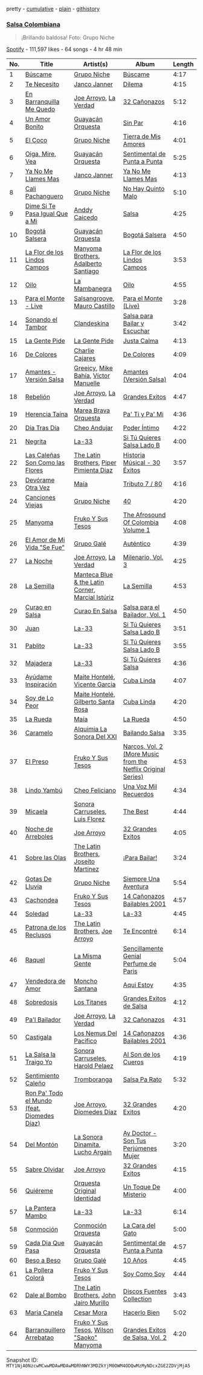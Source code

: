 pretty - [cumulative](/playlists/cumulative/37i9dQZF1DX18u16ebmQgx.md) - [plain](/playlists/plain/37i9dQZF1DX18u16ebmQgx) - [githistory](https://github.githistory.xyz/mackorone/spotify-playlist-archive/blob/main/playlists/plain/37i9dQZF1DX18u16ebmQgx)

### [Salsa Colombiana](https://open.spotify.com/playlist/37i9dQZF1DX18u16ebmQgx)

> ¡Brillando baldosa! Foto: Grupo Niche

[Spotify](https://open.spotify.com/user/spotify) - 111,597 likes - 64 songs - 4 hr 48 min

| No. | Title | Artist(s) | Album | Length |
|---|---|---|---|---|
| 1 | [Búscame](https://open.spotify.com/track/1FL6Q7hHgcdeTqGWvvVZYE) | [Grupo Niche](https://open.spotify.com/artist/1zng9JZpblpk48IPceRWs8) | [Búscame](https://open.spotify.com/album/0xzD4fqCgoO8PJ7mvVtJ7K) | 4:17 |
| 2 | [Te Necesito](https://open.spotify.com/track/4oNLeMYQUM4qfmZvfrToA0) | [Janco Janner](https://open.spotify.com/artist/35WCIgNwjL6uCOXb8MGWhn) | [Dilema](https://open.spotify.com/album/7174cMsFU58E6JGbi3XOFK) | 4:15 |
| 3 | [En Barranquilla Me Quedo](https://open.spotify.com/track/3WXfQDsASfXrSojk9WB3aR) | [Joe Arroyo](https://open.spotify.com/artist/7BFnoFhJjLWcsqmN3Hizqg), [La Verdad](https://open.spotify.com/artist/54h3j85gGrqCsfK8D0RuUM) | [32 Cañonazos](https://open.spotify.com/album/6ubTK1qVLWQSblspjFxtZn) | 5:12 |
| 4 | [Un Amor Bonito](https://open.spotify.com/track/0OxXwVoPuyoDG20ZKFX93k) | [Guayacán Orquesta](https://open.spotify.com/artist/2pZ81eCkqxemIjqqfE1fhE) | [Sin Par](https://open.spotify.com/album/6oiSNtHH7vCAor8nVogNdG) | 4:16 |
| 5 | [El Coco](https://open.spotify.com/track/0rwX9dB6ih5rxfifb8DZ8G) | [Grupo Niche](https://open.spotify.com/artist/1zng9JZpblpk48IPceRWs8) | [Tierra de Mis Amores](https://open.spotify.com/album/5QvA8zidWQiuyKwN0TljFR) | 4:01 |
| 6 | [Oiga, Mire, Vea](https://open.spotify.com/track/17Sfr3T1chYPGcmM4VlhCh) | [Guayacán Orquesta](https://open.spotify.com/artist/2pZ81eCkqxemIjqqfE1fhE) | [Sentimental de Punta a Punta](https://open.spotify.com/album/0MMzGqy6fMEb6ktGTuxEm2) | 5:25 |
| 7 | [Ya No Me Llames Mas](https://open.spotify.com/track/1P8jEZ9Nr4RNjkh4nsEEFM) | [Janco Janner](https://open.spotify.com/artist/35WCIgNwjL6uCOXb8MGWhn) | [Ya No Me Llames Mas](https://open.spotify.com/album/75cfkR9HaYCbWRUfDyJbNh) | 4:13 |
| 8 | [Cali Pachanguero](https://open.spotify.com/track/6GsxCYC9UaL0J8b8MVrRqX) | [Grupo Niche](https://open.spotify.com/artist/1zng9JZpblpk48IPceRWs8) | [No Hay Quinto Malo](https://open.spotify.com/album/1ibD6liWR6qqeNgQay95gJ) | 5:10 |
| 9 | [Dime Si Te Pasa Igual Que a Mi](https://open.spotify.com/track/56UoCFdugowdNQhQzKHdaN) | [Anddy Caicedo](https://open.spotify.com/artist/0Emz7Y7utBVunAblbfCdrC) | [Salsa](https://open.spotify.com/album/6HQT2gNczONK7fKPZSB15i) | 4:25 |
| 10 | [Bogotá Salsera](https://open.spotify.com/track/06afPlVcnfVAjWnI6GuBtI) | [Guayacán Orquesta](https://open.spotify.com/artist/2pZ81eCkqxemIjqqfE1fhE) | [Bogotá Salsera](https://open.spotify.com/album/6rPVrfdAbEwP1t5hJVR1Pu) | 4:50 |
| 11 | [La Flor de los Lindos Campos](https://open.spotify.com/track/5jrB7AWwtAdW1mGae1mFNN) | [Manyoma Brothers](https://open.spotify.com/artist/1jriNjegHWOysnyACg9Qe3), [Adalberto Santiago](https://open.spotify.com/artist/6tZxUxheS7w3953cQFOXkd) | [La Flor de los Lindos Campos](https://open.spotify.com/album/2BUtJVFArByIESwG092wHR) | 3:53 |
| 12 | [Oilo](https://open.spotify.com/track/79DsYCHCMihzx83nrt20Ww) | [La Mambanegra](https://open.spotify.com/artist/1TCrJDPaqtcTkAEcSl0kBZ) | [Oilo](https://open.spotify.com/album/5H3hmHChsscULagmYNt73Y) | 4:55 |
| 13 | [Para el Monte \- Live](https://open.spotify.com/track/1USJMj8alL9SWWaziuKZCI) | [Salsangroove](https://open.spotify.com/artist/6Hw8INToSfJFmHYEeQDFVb), [Mauro Castillo](https://open.spotify.com/artist/36CUTsdtNgCwMq6zKD1l8I) | [Para el Monte \(Live\)](https://open.spotify.com/album/0m9MxtPyCXFl72ICRHPZa6) | 3:28 |
| 14 | [Sonando el Tambor](https://open.spotify.com/track/5NQIW2mWH1qVlpxLN9JoAJ) | [Clandeskina](https://open.spotify.com/artist/7eju6INRck56la5RLUvMFD) | [Salsa para Bailar y Escuchar](https://open.spotify.com/album/219yFFR6LIC25aUrJKVuNF) | 3:42 |
| 15 | [La Gente Pide](https://open.spotify.com/track/2FG1vENJylGnBFapXAWi57) | [La Gente Pide](https://open.spotify.com/artist/0SBZ8cqWJimTrGqpL4ecDr) | [Justa Calma](https://open.spotify.com/album/0DRfIvaLRYHJmlo2b555M9) | 4:13 |
| 16 | [De Colores](https://open.spotify.com/track/2HB4hGBTrYHQgAvvt3r7lG) | [Charlie Cajares](https://open.spotify.com/artist/7AHnrMxuIM62HBdnUdAv2x) | [De Colores](https://open.spotify.com/album/2PApxhZo2B9DLlGjeRDzsy) | 4:09 |
| 17 | [Amantes \- Versión Salsa](https://open.spotify.com/track/30UA08ePK3varU1cNX2Owt) | [Greeicy](https://open.spotify.com/artist/5dbaLmK5SHLLg8Z4CcTJpX), [Mike Bahía](https://open.spotify.com/artist/1phfTBIocBW3UwqcYjaEN6), [Víctor Manuelle](https://open.spotify.com/artist/4N5fp4zhTsVITZTVfsXpc2) | [Amantes \(Versión Salsa\)](https://open.spotify.com/album/1H1HjzU8EqJNAdSJgAVAmN) | 4:04 |
| 18 | [Rebelión](https://open.spotify.com/track/3v32VtMTRZbIQJUFsQpeJD) | [Joe Arroyo](https://open.spotify.com/artist/7BFnoFhJjLWcsqmN3Hizqg), [La Verdad](https://open.spotify.com/artist/54h3j85gGrqCsfK8D0RuUM) | [Grandes Exitos](https://open.spotify.com/album/20o8eVLMPNGaa5Lp5W2a51) | 4:47 |
| 19 | [Herencia Taína](https://open.spotify.com/track/629c9wMP8VDhq3VhUeaIiD) | [Marea Brava Orquesta](https://open.spotify.com/artist/6CnhNwAiuTppiZo7xLRqzG) | [Pa' Ti y Pa' Mi](https://open.spotify.com/album/23xGV7gv77nP015aIbmvEk) | 4:36 |
| 20 | [Día Tras Día](https://open.spotify.com/track/7q0BkDZKmszpgBUgIecmE9) | [Cheo Andujar](https://open.spotify.com/artist/6OuCYhqpODU9Df9qBszYXe) | [Poder Íntimo](https://open.spotify.com/album/3EmOFHCxHyiuCnXBUWVM9c) | 4:22 |
| 21 | [Negrita](https://open.spotify.com/track/3Jo2SW9CXnKN5HKm8l1kaP) | [La\-33](https://open.spotify.com/artist/1Y2yzHPbBWZouNYTOGFq7u) | [Si Tú Quieres Salsa Lado B](https://open.spotify.com/album/7CcqaYJ0cit9w1z66pXcbn) | 4:00 |
| 22 | [Las Caleñas Son Como las Flores](https://open.spotify.com/track/1gntkHoZ8rdpeeVxLbQ6oF) | [The Latin Brothers](https://open.spotify.com/artist/2AiZXMqpVlCDnz3trZbWaK), [Piper Pimienta Diaz](https://open.spotify.com/artist/35HTycyWifnoCzK2EQ3KUX) | [Historia Músical \- 30 Éxitos](https://open.spotify.com/album/1xNSKvjq7Te0taB7oyocdj) | 3:57 |
| 23 | [Devórame Otra Vez](https://open.spotify.com/track/1JOaoxY1MAPUg41HvDW2vu) | [Maía](https://open.spotify.com/artist/1IKP8dm7pmlkZS4V4MzKkI) | [Tributo 7 / 80](https://open.spotify.com/album/0BOyJjTxR09DlNQxIV292R) | 4:16 |
| 24 | [Canciones Viejas](https://open.spotify.com/track/6d9S2m4IKhvGxaX89PuBRo) | [Grupo Niche](https://open.spotify.com/artist/1zng9JZpblpk48IPceRWs8) | [40](https://open.spotify.com/album/1uF0bcswgdJBg2aq2r1HPk) | 4:20 |
| 25 | [Manyoma](https://open.spotify.com/track/3TA9nq749Dfq7VwirwPuiJ) | [Fruko Y Sus Tesos](https://open.spotify.com/artist/5aAlzehdUM14I4ppq24Xob) | [The Afrosound Of Colombia Volume 1](https://open.spotify.com/album/7GuPa60Lh3Wlls5rMGpOJf) | 4:08 |
| 26 | [El Amor de Mi Vida "Se Fue"](https://open.spotify.com/track/3iPlRUr1BKFQVlVM6zxFWl) | [Grupo Galé](https://open.spotify.com/artist/4152ZUds7gXsqYQexUonDP) | [Auténtico](https://open.spotify.com/album/2Nfgyq7smkbHjmz5Rnz7zD) | 4:39 |
| 27 | [La Noche](https://open.spotify.com/track/2uyCcoHiRGttV0uXaNXGB1) | [Joe Arroyo](https://open.spotify.com/artist/7BFnoFhJjLWcsqmN3Hizqg), [La Verdad](https://open.spotify.com/artist/54h3j85gGrqCsfK8D0RuUM) | [Milenario, Vol\. 3](https://open.spotify.com/album/3OKmxN48BfZ9AaQwQXVlW2) | 4:25 |
| 28 | [La Semilla](https://open.spotify.com/track/2AiboEBJGdThK0EiQwmvT7) | [Manteca Blue & the Latin Corner](https://open.spotify.com/artist/1lMoNvClPMQzDJ0vZK8Fys), [Marcial Istúriz](https://open.spotify.com/artist/3g4HfF9u5onPeMymTTPUNx) | [La Semilla](https://open.spotify.com/album/1nUMlgzPbxhdjGXOnm4r7K) | 4:53 |
| 29 | [Curao en Salsa](https://open.spotify.com/track/1I70lW77TO4TbXAyAofPYy) | [Curao En Salsa](https://open.spotify.com/artist/6olL7cjgBRwpBZIphKCV5b) | [Salsa para el Bailador, Vol\. 1](https://open.spotify.com/album/7vqBHVKimf5ggc7PghVgMv) | 4:50 |
| 30 | [Juan](https://open.spotify.com/track/4cou0fuQJ6O64pgPp5liuR) | [La\-33](https://open.spotify.com/artist/1Y2yzHPbBWZouNYTOGFq7u) | [Si Tú Quieres Salsa Lado B](https://open.spotify.com/album/7CcqaYJ0cit9w1z66pXcbn) | 3:51 |
| 31 | [Pablito](https://open.spotify.com/track/23fhSZkSCXL1MubFwgRPQd) | [La\-33](https://open.spotify.com/artist/1Y2yzHPbBWZouNYTOGFq7u) | [Si Tú Quieres Salsa Lado B](https://open.spotify.com/album/7CcqaYJ0cit9w1z66pXcbn) | 3:55 |
| 32 | [Majadera](https://open.spotify.com/track/1sqc4IHx9fN0kmgh9HuSt4) | [La\-33](https://open.spotify.com/artist/1Y2yzHPbBWZouNYTOGFq7u) | [Si Tú Quieres Salsa](https://open.spotify.com/album/5IwIMVTYxRrwAm5cUW0GoY) | 4:36 |
| 33 | [Ayúdame Inspiración](https://open.spotify.com/track/4t3ZKcUdZkASycS1nixIgL) | [Maite Hontelé](https://open.spotify.com/artist/1Pe4MoTbike2NZeexUUBrU), [Vicente Garcia](https://open.spotify.com/artist/2Otnykd696YidQYfEGVmNq) | [Cuba Linda](https://open.spotify.com/album/5XhWe2O6ZHYu33IE67buw7) | 4:07 |
| 34 | [Soy de Lo Peor](https://open.spotify.com/track/74GBtgq1XjVrNdp5Lv1jbM) | [Maite Hontelé](https://open.spotify.com/artist/1Pe4MoTbike2NZeexUUBrU), [Gilberto Santa Rosa](https://open.spotify.com/artist/27vNK840zYq6IfDijHPsv1) | [Cuba Linda](https://open.spotify.com/album/5XhWe2O6ZHYu33IE67buw7) | 4:20 |
| 35 | [La Rueda](https://open.spotify.com/track/6vt2mAma3R2NQr1O2X1jDj) | [Maía](https://open.spotify.com/artist/1IKP8dm7pmlkZS4V4MzKkI) | [La Rueda](https://open.spotify.com/album/3FDaI6b25xTN5aoVqA9iMQ) | 4:50 |
| 36 | [Caramelo](https://open.spotify.com/track/7FzYZso8aRnoE9gKDbauJA) | [Alquimia La Sonora Del XXI](https://open.spotify.com/artist/7Ei7ZObFHFq1YOGoYcDIPS) | [Bailando Salsa](https://open.spotify.com/album/7A9rMQU9AmTm9zST0SzHED) | 3:35 |
| 37 | [El Preso](https://open.spotify.com/track/5N8HRh3pKXakJrdxQKMi1j) | [Fruko Y Sus Tesos](https://open.spotify.com/artist/5aAlzehdUM14I4ppq24Xob) | [Narcos, Vol\. 2 \(More Music from the Netflix Original Series\)](https://open.spotify.com/album/0EJRlYjvVcym9K4wrww9vB) | 4:53 |
| 38 | [Lindo Yambú](https://open.spotify.com/track/1SRtV0s5iBamG2CQcNGvV1) | [Cheo Feliciano](https://open.spotify.com/artist/1Ypa8o8muvDcgOt1YYtcOC) | [Una Voz Mil Recuerdos](https://open.spotify.com/album/6vBTlt4cTdscknR1BOQmRx) | 4:34 |
| 39 | [Micaela](https://open.spotify.com/track/1m3paVx65imhvCjPx505Oy) | [Sonora Carruseles](https://open.spotify.com/artist/34qU0b0yRjEzRJtknerEDS), [Luis Florez](https://open.spotify.com/artist/125qXSgsP3irn2SEE6rpor) | [The Best](https://open.spotify.com/album/6HTMGKWidJzcm9IHP4iolu) | 4:44 |
| 40 | [Noche de Arreboles](https://open.spotify.com/track/0OwS05mubfyTnplfP8rMwu) | [Joe Arroyo](https://open.spotify.com/artist/7BFnoFhJjLWcsqmN3Hizqg) | [32 Grandes Exitos](https://open.spotify.com/album/0Moiv2jGzK7Apt4YjJUYqA) | 4:05 |
| 41 | [Sobre las Olas](https://open.spotify.com/track/2ldG5rONyzUeVGIjzqbHOI) | [The Latin Brothers](https://open.spotify.com/artist/2AiZXMqpVlCDnz3trZbWaK), [Joseíto Martínez](https://open.spotify.com/artist/2tw2BrnDHhErZuk7ePrZcC) | [¡Para Bailar!](https://open.spotify.com/album/371uwra4kQVB4GyUxSSHGs) | 3:24 |
| 42 | [Gotas De Lluvia](https://open.spotify.com/track/3wBuU391TaEr9NEPkN1e1j) | [Grupo Niche](https://open.spotify.com/artist/1zng9JZpblpk48IPceRWs8) | [Siempre Una Aventura](https://open.spotify.com/album/2yAheDQ4qgtbVfHVOhKDNF) | 5:54 |
| 43 | [Cachondea](https://open.spotify.com/track/60Fl49DuNUh6LIUwHM7Mni) | [Fruko Y Sus Tesos](https://open.spotify.com/artist/5aAlzehdUM14I4ppq24Xob) | [14 Cañonazos Bailables 2001](https://open.spotify.com/album/6qv4XGcL5YzbSpAgmzYSfS) | 4:57 |
| 44 | [Soledad](https://open.spotify.com/track/3bpqoOSDwdaK003DPMvDJQ) | [La\-33](https://open.spotify.com/artist/1Y2yzHPbBWZouNYTOGFq7u) | [La\-33](https://open.spotify.com/album/38sJtIZtuLAMfphGWBtHSt) | 4:45 |
| 45 | [Patrona de los Reclusos](https://open.spotify.com/track/2ILk66EQSrhraTd4898uMD) | [The Latin Brothers](https://open.spotify.com/artist/2AiZXMqpVlCDnz3trZbWaK), [Joe Arroyo](https://open.spotify.com/artist/7BFnoFhJjLWcsqmN3Hizqg) | [Te Encontré](https://open.spotify.com/album/6pHeYYyceA0zelUnDIaX42) | 6:14 |
| 46 | [Raquel](https://open.spotify.com/track/6V4l36LmwN0ZicPwC7SSsG) | [La Misma Gente](https://open.spotify.com/artist/4q3sKRFsDPs82sKriW34mJ) | [Sencillamente Genial Perfume de Paris](https://open.spotify.com/album/2TvA9Vz1RRAEUrgGvTWOyL) | 5:04 |
| 47 | [Vendedora de Amor](https://open.spotify.com/track/3uzuhX2qGvWN1XbqXWsx1v) | [Moncho Santana](https://open.spotify.com/artist/2JqEiy0aIziuAupest70fk) | [Aqui Estoy](https://open.spotify.com/album/17PeYAzeVDjmS3mP121grU) | 4:35 |
| 48 | [Sobredosis](https://open.spotify.com/track/0Ncmfi9ff3wTC87zGHAAKE) | [Los Titanes](https://open.spotify.com/artist/4dboOLuCgBpq31GG6xov2S) | [Grandes Exitos de Salsa](https://open.spotify.com/album/5YrlCDihTCk8ubcTapuc8E) | 4:12 |
| 49 | [Pa'l Bailador](https://open.spotify.com/track/6rsAqgBNLooUcpO060WSv4) | [Joe Arroyo](https://open.spotify.com/artist/7BFnoFhJjLWcsqmN3Hizqg), [La Verdad](https://open.spotify.com/artist/54h3j85gGrqCsfK8D0RuUM) | [32 Cañonazos](https://open.spotify.com/album/6ubTK1qVLWQSblspjFxtZn) | 4:31 |
| 50 | [Castigala](https://open.spotify.com/track/033vO3yfYViqWIKo8BdrTK) | [Los Nemus Del Pacifico](https://open.spotify.com/artist/58JENxULlTFsqJb5l2Nb50) | [14 Cañonazos Bailables 2001](https://open.spotify.com/album/6qv4XGcL5YzbSpAgmzYSfS) | 4:36 |
| 51 | [La Salsa la Traigo Yo](https://open.spotify.com/track/5ljVAksVW3T7BUN3VvAxzB) | [Sonora Carruseles](https://open.spotify.com/artist/34qU0b0yRjEzRJtknerEDS), [Harold Pelaez](https://open.spotify.com/artist/7dSzgAh9oy23FLoZQtjaH7) | [Al Son de los Cueros](https://open.spotify.com/album/54c38xGI5RK6XolTmY2RFD) | 4:19 |
| 52 | [Sentimiento Caleño](https://open.spotify.com/track/0Sv9GZus14o4AwvXb8CeYs) | [Tromboranga](https://open.spotify.com/artist/1d8flZp4PgQ17KR7RjtlJP) | [Salsa Pa Rato](https://open.spotify.com/album/6PiAJKP3eTFzCa0Bni784i) | 5:32 |
| 53 | [Ron Pa' Todo el Mundo \(feat\. Diomedes Díaz\)](https://open.spotify.com/track/4kgAZUvmdUE6f16j4HEVK7) | [Joe Arroyo](https://open.spotify.com/artist/7BFnoFhJjLWcsqmN3Hizqg), [Diomedes Diaz](https://open.spotify.com/artist/66NweiA3nU84k1S3SZdTSG) | [32 Grandes Exitos](https://open.spotify.com/album/0Moiv2jGzK7Apt4YjJUYqA) | 4:20 |
| 54 | [Del Montón](https://open.spotify.com/track/6OHgGc8ukpD0jvdAKgToFO) | [La Sonora Dinamita](https://open.spotify.com/artist/13or1Wf6ipcvSIiurZATvw), [Lucho Argain](https://open.spotify.com/artist/69KQI0QMvoPN5OcpNgTC2b) | [Ay Doctor \- Son Tus Perjúmenes Mujer](https://open.spotify.com/album/3YtuLLbUXHCwkqBuSaiggu) | 3:20 |
| 55 | [Sabre Olvidar](https://open.spotify.com/track/7ycF9ruw3EKOxY2lgKN5Ks) | [Joe Arroyo](https://open.spotify.com/artist/7BFnoFhJjLWcsqmN3Hizqg) | [32 Grandes Exitos](https://open.spotify.com/album/0Moiv2jGzK7Apt4YjJUYqA) | 4:15 |
| 56 | [Quiéreme](https://open.spotify.com/track/5BaG1JwoIaxHSagtpEIwxf) | [Orquesta Original Identidad](https://open.spotify.com/artist/53EHeabzyxK2zGoVN6q4vd) | [Un Toque De Misterio](https://open.spotify.com/album/0exYnsHUVHWHRYiiob4ccz) | 4:00 |
| 57 | [La Pantera Mambo](https://open.spotify.com/track/6258We1xSV3M2oLVMwhirP) | [La\-33](https://open.spotify.com/artist/1Y2yzHPbBWZouNYTOGFq7u) | [La\-33](https://open.spotify.com/album/38sJtIZtuLAMfphGWBtHSt) | 6:14 |
| 58 | [Conmoción](https://open.spotify.com/track/0uub4RZQaDYpziNCEIKgKM) | [Conmoción Orquesta](https://open.spotify.com/artist/2IStcUgrPfLfTXDjrhdjnd) | [La Cara del Gato](https://open.spotify.com/album/4YaY94wkPsU8nm10dMuGdq) | 5:00 |
| 59 | [Cada Dia Que Pasa](https://open.spotify.com/track/4P0EVqfv3bAlghLra4ueOv) | [Guayacán Orquesta](https://open.spotify.com/artist/2pZ81eCkqxemIjqqfE1fhE) | [Sentimental de Punta a Punta](https://open.spotify.com/album/0MMzGqy6fMEb6ktGTuxEm2) | 4:57 |
| 60 | [Beso a Beso](https://open.spotify.com/track/0o0GIzaXaTNifHqD6KhGEk) | [Grupo Galé](https://open.spotify.com/artist/4152ZUds7gXsqYQexUonDP) | [10 Años](https://open.spotify.com/album/5dwGHldFjQREKLIgYOe1Zv) | 4:45 |
| 61 | [La Pollera Colorá](https://open.spotify.com/track/2E7h2YUNywAEwTCOcroH6w) | [Fruko Y Sus Tesos](https://open.spotify.com/artist/5aAlzehdUM14I4ppq24Xob) | [Soy Como Soy](https://open.spotify.com/album/3FqyvFrxYLKRzWhSbt2nTi) | 4:44 |
| 62 | [Dale al Bombo](https://open.spotify.com/track/7HFYqi1uV3xEK5cb0mOHsG) | [The Latin Brothers](https://open.spotify.com/artist/2AiZXMqpVlCDnz3trZbWaK), [John Jairo Murillo](https://open.spotify.com/artist/4Sc7BeVNdVXKK6C6GfIso2) | [Discos Fuentes Collection](https://open.spotify.com/album/6htjT2LFUcEEL0U2bN2DB3) | 3:43 |
| 63 | [Maria Canela](https://open.spotify.com/track/2AzJDIs4hDFvARTcTRGj0a) | [Cesar Mora](https://open.spotify.com/artist/0xR68AyQA5b3scD6PB8RPS) | [Hacerlo Bien](https://open.spotify.com/album/2hBVT5RuHoYHdfBAhxhPdd) | 5:02 |
| 64 | [Barranquillero Arrebatao](https://open.spotify.com/track/1sRY0Zez8RbxqsxzEWjNLg) | [Fruko Y Sus Tesos](https://open.spotify.com/artist/5aAlzehdUM14I4ppq24Xob), [Wilson "Saoko" Manyoma](https://open.spotify.com/artist/43zrpWYGTWyHmRAmhE07u0) | [Grandes Exitos de Salsa, Vol\. 2](https://open.spotify.com/album/2htqg9e6AGwnIoVc0kceDU) | 4:20 |

Snapshot ID: `MTY1NjA0NzcwMCwwMDAwMDAwMDRhNWY3MDZkYjM0OWM4ODQwMzMyNDcxZGE2ZDVjMjA5`
